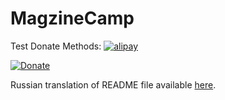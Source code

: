 MagzineCamp
===========
Test Donate Methods:
[![alipay](https://img.alipay.com/sys/personalprod/style/mc/top-logo.png)](https://me.alipay.com/heshui)

[![Donate](https://www.paypalobjects.com/en_US/i/btn/btn_donate_LG.gif)](https://www.paypal.com/cgi-bin/webscr?cmd=_s-xclick&hosted_button_id=NYTZGSJD3H3BC)

Russian translation of README file available
[here](https://github.com/salkar/inkwell/blob/master/README_RU.rdoc).
